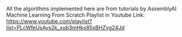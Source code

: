 All the algorithms implemented here are from tutorials by AssemblyAI Machine Learning From Scratch Playlist in Youtube
Link: https://www.youtube.com/playlist?list=PLcWfeUsAys2k_xub3mHks85sBHZvg24Jd